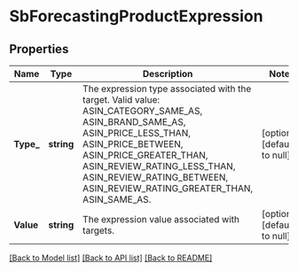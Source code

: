 # SbForecastingProductExpression

## Properties
Name | Type | Description | Notes
------------ | ------------- | ------------- | -------------
**Type_** | **string** | The expression type associated with the target. Valid value: ASIN_CATEGORY_SAME_AS, ASIN_BRAND_SAME_AS, ASIN_PRICE_LESS_THAN, ASIN_PRICE_BETWEEN, ASIN_PRICE_GREATER_THAN, ASIN_REVIEW_RATING_LESS_THAN, ASIN_REVIEW_RATING_BETWEEN, ASIN_REVIEW_RATING_GREATER_THAN, ASIN_SAME_AS. | [optional] [default to null]
**Value** | **string** | The expression value associated with targets. | [optional] [default to null]

[[Back to Model list]](../README.md#documentation-for-models) [[Back to API list]](../README.md#documentation-for-api-endpoints) [[Back to README]](../README.md)

